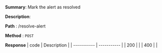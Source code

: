 **Summary**: Mark the alert as resolved

**Description**:

**Path** : /resolve-alert

**Method** : `POST`

**Response**
| code      | Description |
| ----------- | ----------- |
|  200   |       |
|  400   |       |

